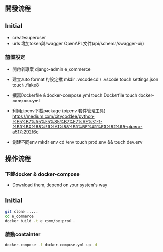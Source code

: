 ## 開發流程

## Initial
- createsuperuser
- urls 增加token與swagger OpenAPL文件(api/schema/swagger-ui/)





### 前置設定
- 開啟新專案
django-admin e_commerce 

- 建立auto format 的設定擋
mkdir .vscode 
cd / .vscode
touch settings.json 
touch .flake8


- 撰寫Dockerfile & docker-compose.yml 
touch Dockerfile
touch docker-compose.yml

- 利用pipenv下載package
(pipenv 套件管理工具)
https://medium.com/citycoddee/python-%E5%B7%A5%E5%85%B7%E7%AE%B1-1-%E5%B0%88%E6%A1%88%E5%BF%85%E5%82%99-pipenv-a517e292f6c

- 創建不同env
mkdir env
cd /env
touch prod.env && touch dev.env



## 操作流程

### 下載docker & docker-compose 
- Download them, depend on your system's way

## Initial
```bash
git clone .....
cd e_commerce
docker build -t e_comm/be:prod .
```

### 啟動containter 
```bash
docker-compose -f docker-compose.yml up -d
```
